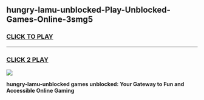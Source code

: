 
## hungry-lamu-unblocked-Play-Unblocked-Games-Online-3smg5
<h3>
<a href="https://premium76.site?title=hungry-lamu-unblocked&ref=25A">CLICK TO PLAY</a></h3>
<hr>

<h3>
<a href="https://premium76.site?title=hungry-lamu-unblocked&ref=25A">CLICK 2 PLAY</a>
  
</h3>

<a href="https://premium76.site?title=hungry-lamu-unblocked&ref=25A"><img src="https://clearcache.store/games.png"></a>


**hungry-lamu-unblocked games unblocked: Your Gateway to Fun and Accessible Online Gaming**
